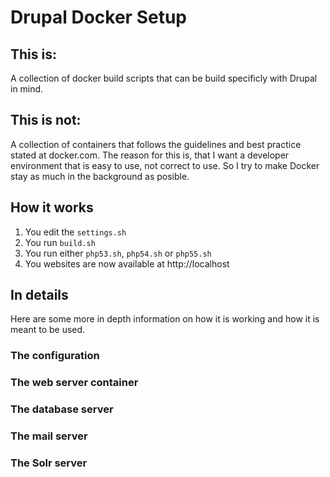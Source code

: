 # Drupal Docker Setup

## This is:
A collection of docker build scripts that can be build specificly with Drupal in mind.

## This is not:
A collection of containers that follows the guidelines and best practice stated at docker.com. The reason for this is, that I want a developer environment that is easy to use, not correct to use. So I try to make Docker stay as much in the background as posible.

## How it works

 1. You edit the ```settings.sh```
 1. You run ```build.sh```
 1. You run either ```php53.sh```, ```php54.sh``` or ```php55.sh```
 1. You websites are now available at http://localhost

## In details

Here are some more in depth information on how it is working and how it is meant to be used.

### The configuration

### The web server container

### The database server

### The mail server

### The Solr server
